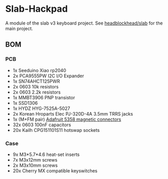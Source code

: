 # Slab-Hackpad

A module of the slab v3 keyboard project.
See [headblockhead/slab](https://github.com/headblockhead/slab) for the main project.

## BOM

### PCB
- 1x Seeduino Xiao rp2040
- 2x PCA9555PW I2C I/O Expander
- 1x SN74AHCT125PWR
- 2x 0603 10k resistors
- 2x 0603 2.2k resistors
- 1x MMBT3906 PNP transistor
- 1x SSD1306
- 1x HYDZ HYG-7525A-5027
- 2x Korean Hroparts Elec PJ-320D-4A 3.5mm TRRS jacks
- 1x (M+FM pair) [Adafruit 5358 magnetic connectors](https://www.adafruit.com/product/5358)
- 32x 0603 100nF capacitors
- 20x Kailh CPG151101S11 hotswap sockets

### Case
- 9x M3\*5.7\*4.6 heat-set inserts
- 7x M3x12mm screws
- 2x M3x10mm screws
- 20x Cherry MX compatible keyswitches
